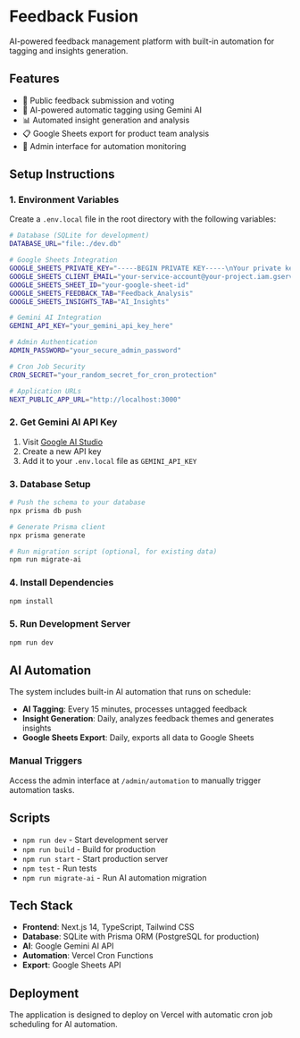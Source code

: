 # Feedback Fusion

AI-powered feedback management platform with built-in automation for tagging and insights generation.

## Features

- 📝 Public feedback submission and voting
- 🤖 AI-powered automatic tagging using Gemini AI
- 📊 Automated insight generation and analysis
- 📋 Google Sheets export for product team analysis
- 🔧 Admin interface for automation monitoring

## Setup Instructions

### 1. Environment Variables

Create a `.env.local` file in the root directory with the following variables:

```bash
# Database (SQLite for development)
DATABASE_URL="file:./dev.db"

# Google Sheets Integration
GOOGLE_SHEETS_PRIVATE_KEY="-----BEGIN PRIVATE KEY-----\nYour private key here\n-----END PRIVATE KEY-----"
GOOGLE_SHEETS_CLIENT_EMAIL="your-service-account@your-project.iam.gserviceaccount.com"
GOOGLE_SHEETS_SHEET_ID="your-google-sheet-id"
GOOGLE_SHEETS_FEEDBACK_TAB="Feedback_Analysis"
GOOGLE_SHEETS_INSIGHTS_TAB="AI_Insights"

# Gemini AI Integration
GEMINI_API_KEY="your_gemini_api_key_here"

# Admin Authentication
ADMIN_PASSWORD="your_secure_admin_password"

# Cron Job Security
CRON_SECRET="your_random_secret_for_cron_protection"

# Application URLs
NEXT_PUBLIC_APP_URL="http://localhost:3000"
```

### 2. Get Gemini AI API Key

1. Visit [Google AI Studio](https://makersuite.google.com/app/apikey)
2. Create a new API key
3. Add it to your `.env.local` file as `GEMINI_API_KEY`

### 3. Database Setup

```bash
# Push the schema to your database
npx prisma db push

# Generate Prisma client
npx prisma generate

# Run migration script (optional, for existing data)
npm run migrate-ai
```

### 4. Install Dependencies

```bash
npm install
```

### 5. Run Development Server

```bash
npm run dev
```

## AI Automation

The system includes built-in AI automation that runs on schedule:

- **AI Tagging**: Every 15 minutes, processes untagged feedback
- **Insight Generation**: Daily, analyzes feedback themes and generates insights
- **Google Sheets Export**: Daily, exports all data to Google Sheets

### Manual Triggers

Access the admin interface at `/admin/automation` to manually trigger automation tasks.

## Scripts

- `npm run dev` - Start development server
- `npm run build` - Build for production
- `npm run start` - Start production server
- `npm test` - Run tests
- `npm run migrate-ai` - Run AI automation migration

## Tech Stack

- **Frontend**: Next.js 14, TypeScript, Tailwind CSS
- **Database**: SQLite with Prisma ORM (PostgreSQL for production)
- **AI**: Google Gemini AI API
- **Automation**: Vercel Cron Functions
- **Export**: Google Sheets API

## Deployment

The application is designed to deploy on Vercel with automatic cron job scheduling for AI automation.

